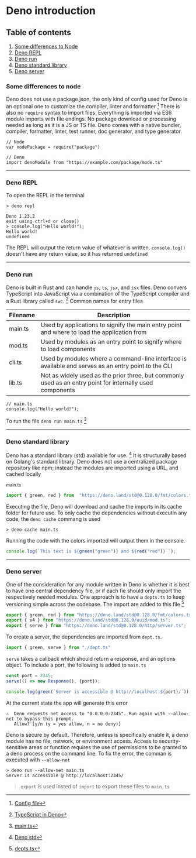 # Deno introduction

## Table of contents

1. [Some differences to Node](#some-differences-to-node)
2. [Deno REPL](#deno-repl)
3. [Deno run](#deno-run)
4. [Deno standard library](#deno-standard-library)
5. [Deno server](#deno-server)

### Some differences to node

Deno does not use a package.json, the only kind of config used for Deno is an optional one to customize the compiler, linter and formatter [^1]
There is also no `require` syntax to import files. Everything is imported via ES6 module imports with file endings. No package download or processing needed as long as it is a JS or TS file.
Deno comes with a native bundler, compiler, formatter, linter, test runner, doc generator, and type generator.

```
// Node
var nodePackage = require("package")

// Deno
import denoModule from "https://example.com/package/mode.ts"
```

---

### Deno REPL

To open the REPL in the terminal

```
> deno repl

Deno 1.23.2
exit using ctrl+d or close()
> console.log("Hello world!");
Hello world!
undefined
```

The REPL will output the return value of whatever is written. `console.log()` doesn't have any return value, so it has returned `undefined`

---

### Deno run

Deno is built in Rust and can handle `js`, `ts`, `jsx`, and `tsx` files.
Deno convers TypeScript into JavaScript via a combination of the TypeScript compiler and a Rust library called `swc`. [^2]
Common names for entry files

| Filename | Description                                                                                               |
| -------- | --------------------------------------------------------------------------------------------------------- |
| main.ts  | Used by applications to signify the main entry point and where to load the application from               |
| mod.ts   | Used by modules as an entry point to signify where to load components                                     |
| cli.ts   | Used by modules where a command-line interface is available and serves as an entry point to the CLI       |
| lib.ts   | Not as widely used as the prior three, but commonly used as an entry point for internally used components |

```
// main.ts
console.log("Hello world!");
```

To run the file `deno run main.ts` [^3]

---

### Deno standard library

Deno has a standard library (std) available for use. [^4]
It is structurally based on Golang's standard library. Deno does not use a centralized package repository like npm; instead the modules are imported using a URL, and cached locally

<p class="codeblock-label" style="font-size: 12px">main.ts</p>

```javascript
import { green, red } from  "https://deno.land/std@0.128.0/fmt/colors.ts";
```

Executing the file, Deno will download and cache the imports in its cache folder for future use.
To only cache the dependencies without executin any code, the `deno cache` commang is used

```console
> deno cache main.ts
```

Running the code with the colors imported will output them in the console.

```javascript
console.log(`This text is ${green("green")} and ${red("red")} `);
```

---

### Deno server

One of the consideration for any module written in Deno is whether it is best to have one central dependency file, or if each fie should only import the respectively needed modules.
One approach is to have a `depts.ts` to keep versioning simple across the codebase.
The import are added to this file [^5]

```javascript
export { green, red } from "https://deno.land/std@0.128.0/fmt/colors.ts";
export { v4 } from "https://deno.land/std@0.128.0/uuid/mod.ts";
export { serve } from "https://deno.land/std@0.128.0/http/server.ts";
```

To create a server, the dependencies are imported from `dept.ts`. 

```javascript
import { green, serve } from "./dept.ts"
```

`serve` takes a callback which should return a response, and an options object.
To include a port, the following is added to `main.ts`

```javascript
const port = 2345;
serve(() => new Response(), {port});

console.log(green(`Server is accessible @ http://localhost:${port}/`));
```

At the current state the app will generate this error

```console
⚠️  ️Deno requests net access to "0.0.0.0:2345". Run again with --allow-net to bypass this prompt.
   Allow? [y/n (y = yes allow, n = no deny)]  
```

Deno is secure by default. Therefore, unless is specifically enable it, a deno module has no file, network, or environment access. Access to security-sensitive areas or function requires the use of permissions to be granted to a deno process on the command line. To fix the error, the comman is executed with `--allow-net`

```console
> deno run --allow-net main.ts
Server is accessible @ http://localhost:2345/
```


> `export` is used insted of `import` to export these files to `main.ts`

[^1]: [Config file](https://deno.land/manual@v1.19.2/getting_started/configuration_file)
[^2]: [TypeScript in Deno](https://deno.land/manual/typescript/overview)
[^3]: [main.ts](./main.ts)
[^4]: [Deno std](https://deno.land/std@0.146.0)
[^5]: [depts.ts](dept.ts)